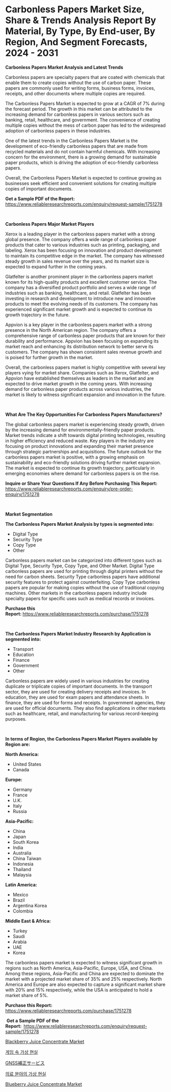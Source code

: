 <p><h1>Carbonless Papers Market Size, Share & Trends Analysis Report By Material, By Type, By End-user, By Region, And Segment Forecasts, 2024 - 2031</h1></p><p><strong>Carbonless Papers Market Analysis and Latest Trends</strong></p>
<p><p>Carbonless papers are specialty papers that are coated with chemicals that enable them to create copies without the use of carbon paper. These papers are commonly used for writing forms, business forms, invoices, receipts, and other documents where multiple copies are required.</p><p>The Carbonless Papers Market is expected to grow at a CAGR of 7% during the forecast period. The growth in this market can be attributed to the increasing demand for carbonless papers in various sectors such as banking, retail, healthcare, and government. The convenience of creating multiple copies without the mess of carbon paper has led to the widespread adoption of carbonless papers in these industries.</p><p>One of the latest trends in the Carbonless Papers Market is the development of eco-friendly carbonless papers that are made from recycled materials and do not contain harmful chemicals. With increasing concern for the environment, there is a growing demand for sustainable paper products, which is driving the adoption of eco-friendly carbonless papers.</p><p>Overall, the Carbonless Papers Market is expected to continue growing as businesses seek efficient and convenient solutions for creating multiple copies of important documents.</p></p>
<p><strong>Get a Sample PDF of the Report:&nbsp;</strong> <a href="https://www.reliableresearchreports.com/enquiry/request-sample/1751278">https://www.reliableresearchreports.com/enquiry/request-sample/1751278</a></p>
<p>&nbsp;</p>
<p><strong>Carbonless Papers Major Market Players</strong></p>
<p><p>Xerox is a leading player in the carbonless papers market with a strong global presence. The company offers a wide range of carbonless paper products that cater to various industries such as printing, packaging, and labeling. Xerox has been focusing on innovation and product development to maintain its competitive edge in the market. The company has witnessed steady growth in sales revenue over the years, and its market size is expected to expand further in the coming years.</p><p>Glatfelter is another prominent player in the carbonless papers market known for its high-quality products and excellent customer service. The company has a diversified product portfolio and serves a wide range of industries such as banking, healthcare, and retail. Glatfelter has been investing in research and development to introduce new and innovative products to meet the evolving needs of its customers. The company has experienced significant market growth and is expected to continue its growth trajectory in the future.</p><p>Appvion is a key player in the carbonless papers market with a strong presence in the North American region. The company offers a comprehensive range of carbonless paper products that are known for their durability and performance. Appvion has been focusing on expanding its market reach and enhancing its distribution network to better serve its customers. The company has shown consistent sales revenue growth and is poised for further growth in the market.</p><p>Overall, the carbonless papers market is highly competitive with several key players vying for market share. Companies such as Xerox, Glatfelter, and Appvion have established themselves as leaders in the market and are expected to drive market growth in the coming years. With increasing demand for carbonless paper products across various industries, the market is likely to witness significant expansion and innovation in the future.</p></p>
<p>&nbsp;</p>
<p><strong>What Are The Key Opportunities For Carbonless Papers Manufacturers?</strong></p>
<p><p>The global carbonless papers market is experiencing steady growth, driven by the increasing demand for environmentally-friendly paper products. Market trends indicate a shift towards digital printing technologies, resulting in higher efficiency and reduced waste. Key players in the industry are focusing on product innovations and expanding their market presence through strategic partnerships and acquisitions. The future outlook for the carbonless papers market is positive, with a growing emphasis on sustainability and eco-friendly solutions driving further market expansion. The market is expected to continue its growth trajectory, particularly in emerging economies where demand for carbonless papers is on the rise.</p></p>
<p><strong>Inquire or Share Your Questions If Any Before Purchasing This Report:</strong> <a href="https://www.reliableresearchreports.com/enquiry/pre-order-enquiry/1751278">https://www.reliableresearchreports.com/enquiry/pre-order-enquiry/1751278</a></p>
<p>&nbsp;</p>
<p><strong>Market Segmentation</strong></p>
<p><strong>The Carbonless Papers Market Analysis by types is segmented into:</strong></p>
<p><ul><li>Digital Type</li><li>Security Type</li><li>Copy Type</li><li>Other</li></ul></p>
<p><p>Carbonless papers market can be categorized into different types such as Digital Type, Security Type, Copy Type, and Other Market. Digital Type carbonless papers are used for printing through digital printers without the need for carbon sheets. Security Type carbonless papers have additional security features to protect against counterfeiting. Copy Type carbonless papers are popular for making copies without the use of traditional copying machines. Other markets in the carbonless papers industry include specialty papers for specific uses such as medical records or invoices.</p></p>
<p><strong>Purchase this Report:&nbsp;</strong><a href="https://www.reliableresearchreports.com/purchase/1751278">https://www.reliableresearchreports.com/purchase/1751278</a></p>
<p>&nbsp;</p>
<p><strong>The Carbonless Papers Market Industry Research by Application is segmented into:</strong></p>
<p><ul><li>Transport</li><li>Education</li><li>Finance</li><li>Government</li><li>Other</li></ul></p>
<p><p>Carbonless papers are widely used in various industries for creating duplicate or triplicate copies of important documents. In the transport sector, they are used for creating delivery receipts and invoices. In education, they are used for exam papers and attendance sheets. In finance, they are used for forms and receipts. In government agencies, they are used for official documents. They also find applications in other markets such as healthcare, retail, and manufacturing for various record-keeping purposes.</p></p>
<p>&nbsp;</p>
<p><strong>In terms of Region, the Carbonless Papers Market Players available by Region are:</strong></p>
<p>
    <p> <strong> North America: </strong>
        <ul>
            <li>United States</li>
            <li>Canada</li>
        </ul>
        </p> 
    <p> <strong> Europe: </strong>
        <ul>
            <li>Germany</li>
            <li>France</li>
            <li>U.K.</li>
            <li>Italy</li>
            <li>Russia</li>
        </ul>
        </p> 
    <p> <strong> Asia-Pacific: </strong>
        <ul>
            <li>China</li>
            <li>Japan</li>
            <li>South Korea</li>
            <li>India</li>
            <li>Australia</li>
            <li>China Taiwan</li>
            <li>Indonesia</li>
            <li>Thailand</li>
            <li>Malaysia</li>
        </ul>
        </p> 
    <p> <strong> Latin America: </strong>
        <ul>
            <li>Mexico</li>
            <li>Brazil</li>
            <li>Argentina Korea</li>
            <li>Colombia</li>
        </ul>
        </p> 
    <p> <strong> Middle East & Africa: </strong>
        <ul>
            <li>Turkey</li>
            <li>Saudi</li>
            <li>Arabia</li>
            <li>UAE</li>
            <li>Korea</li>
        </ul>
    </p>
    </p>
<p><p>The carbonless papers market is expected to witness significant growth in regions such as North America, Asia-Pacific, Europe, USA, and China. Among these regions, Asia-Pacific and China are expected to dominate the market with a projected market share of 35% and 25% respectively. North America and Europe are also expected to capture a significant market share with 20% and 15% respectively, while the USA is anticipated to hold a market share of 5%.</p></p>
<p><strong>Purchase this Report: </strong><a href="https://www.reliableresearchreports.com/purchase/1751278">https://www.reliableresearchreports.com/purchase/1751278</a></p>
<p>&nbsp;<strong>Get a Sample PDF of the Report:&nbsp;&nbsp;</strong><a href="https://www.reliableresearchreports.com/enquiry/request-sample/1751278">https://www.reliableresearchreports.com/enquiry/request-sample/1751278</a></p>
<p><strong></strong></p>
<p><p><a href="https://github.com/joannagoyvaerts/Market-Research-Report-List-1/blob/main/blackberry-juice-concentrate-market.md">Blackberry Juice Concentrate Market</a></p><p><a href="https://medium.com/@melodyfunk1988/%EA%B0%80%EC%83%81-%ED%98%84%EC%8B%A4-%EA%B2%8C%EC%9E%84-%EC%8B%9C%EC%9E%A5-%EA%B7%9C%EB%AA%A8-%EB%B0%8F-%EC%8B%9C%EC%9E%A5-%EB%8F%99%ED%96%A5-%EC%82%B0%EC%97%85-%EC%A0%84%EC%B2%B4-%EA%B0%9C%EC%9A%94-2024%EB%85%84%EB%B6%80%ED%84%B0-2031%EB%85%84%EA%B9%8C%EC%A7%80-67aa250f8f32">게임 속 가상 현실</a></p><p><a href="https://medium.com/@at15984/gnss%E8%A3%9C%E6%AD%A3%E3%82%B5%E3%83%BC%E3%83%93%E3%82%B9%E5%B8%82%E5%A0%B4%E5%88%86%E6%9E%90-%E3%81%9D%E3%81%AEcagr-%E5%B8%82%E5%A0%B4%E3%82%BB%E3%82%B0%E3%83%A1%E3%83%B3%E3%83%86%E3%83%BC%E3%82%B7%E3%83%A7%E3%83%B3-%E3%81%8A%E3%82%88%E3%81%B3%E4%B8%96%E7%95%8C%E3%81%AE%E7%94%A3%E6%A5%AD%E6%A6%82%E8%A6%81-a22cd1515c40">GNSS補正サービス</a></p><p><a href="https://medium.com/@melodyfunk1988/%EC%9D%98%EB%A3%8C-%EB%B6%84%EC%95%BC%EC%9D%98-%EA%B0%80%EC%83%81-%ED%98%84%EC%8B%A4-%EC%8B%9C%EC%9E%A5%EC%9D%80-%EC%8B%9C%EC%9E%A5-%EC%A0%90%EC%9C%A0%EC%9C%A8-%EC%8B%9C%EC%9E%A5-%EB%8F%99%ED%96%A5-%EB%B0%8F-%EC%8B%9C%EC%9E%A5-%EC%84%B1%EC%9E%A5%EC%97%90-%EB%8C%80%ED%95%9C-%EC%A0%95%EB%B3%B4%EB%A5%BC-%EC%A0%9C%EA%B3%B5%ED%95%A9%EB%8B%88%EB%8B%A4-fff66fe36cb1">의료 분야의 가상 현실</a></p><p><a href="https://github.com/lubmix/Market-Research-Report-List-1/blob/main/blueberry-juice-concentrate-market.md">Blueberry Juice Concentrate Market</a></p></p>